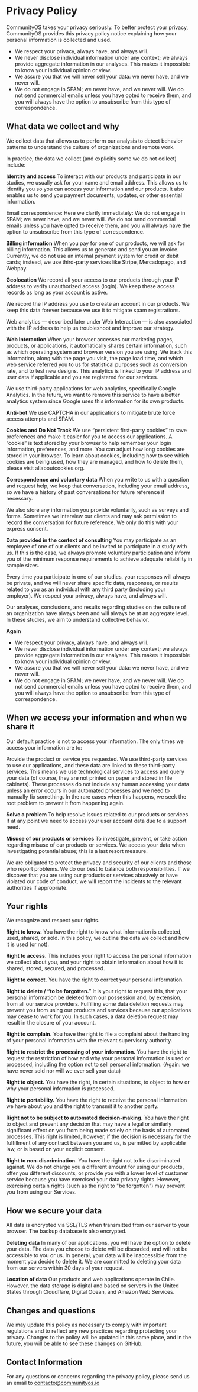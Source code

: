 # Privacy Policy

CommunityOS takes your privacy seriously. To better protect your privacy, CommunityOS provides this privacy policy notice explaining how your personal information is collected and used.

- We respect your privacy, always have, and always will.
- We never disclose individual information under any context; we always provide aggregate information in our analyses. This makes it impossible to know your individual opinion or view.
- We assure you that we will never sell your data: we never have, and we never will.
- We do not engage in SPAM; we never have, and we never will. We do not send commercial emails unless you have opted to receive them, and you will always have the option to unsubscribe from this type of correspondence.

## What data we collect and why
We collect data that allows us to perform our analysis to detect behavior patterns to understand the culture of organizations and remote work.

In practice, the data we collect (and explicitly some we do not collect) include:

**Identity and access**
To interact with our products and participate in our studies, we usually ask for your name and email address. This allows us to identify you so you can access your information and our products. It also enables us to send you payment documents, updates, or other essential information.

Email correspondence: Here we clarify immediately: We do not engage in SPAM; we never have, and we never will. We do not send commercial emails unless you have opted to receive them, and you will always have the option to unsubscribe from this type of correspondence.

**Billing information**
When you pay for one of our products, we will ask for billing information. This allows us to generate and send you an invoice. Currently, we do not use an internal payment system for credit or debit cards; instead, we use third-party services like Stripe, Mercadopago, and Webpay.

**Geolocation**
We record all your access to our products through your IP address to verify unauthorized access (login). We keep these access records as long as your account is active.

We record the IP address you use to create an account in our products. We keep this data forever because we use it to mitigate spam registrations.

Web analytics — described later under Web Interaction — is also associated with the IP address to help us troubleshoot and improve our strategy.

**Web Interaction**
When your browser accesses our marketing pages, products, or applications, it automatically shares certain information, such as which operating system and browser version you are using. We track this information, along with the page you visit, the page load time, and which web service referred you to us for statistical purposes such as conversion rate, and to test new designs. This analytics is linked to your IP address and user data if applicable and you are registered for our services.

We use third-party applications for web analytics, specifically Google Analytics. In the future, we want to remove this service to have a better analytics system since Google uses this information for its own products.

**Anti-bot**
We use CAPTCHA in our applications to mitigate brute force access attempts and SPAM.

**Cookies and Do Not Track**
We use “persistent first-party cookies” to save preferences and make it easier for you to access our applications. A “cookie” is text stored by your browser to help remember your login information, preferences, and more. You can adjust how long cookies are stored in your browser. To learn about cookies, including how to see which cookies are being used, how they are managed, and how to delete them, please visit allaboutcookies.org.

**Correspondence and voluntary data**
When you write to us with a question and request help, we keep that conversation, including your email address, so we have a history of past conversations for future reference if necessary.

We also store any information you provide voluntarily, such as surveys and forms. Sometimes we interview our clients and may ask permission to record the conversation for future reference. We only do this with your express consent.

**Data provided in the context of consulting**
You may participate as an employee of one of our clients and be invited to participate in a study with us. If this is the case, we always promote voluntary participation and inform you of the minimum response requirements to achieve adequate reliability in sample sizes.

Every time you participate in one of our studies, your responses will always be private, and we will never share specific data, responses, or results related to you as an individual with any third party (including your employer). We respect your privacy, always have, and always will.

Our analyses, conclusions, and results regarding studies on the culture of an organization have always been and will always be at an aggregate level. In these studies, we aim to understand collective behavior.

**Again**
- We respect your privacy, always have, and always will.
- We never disclose individual information under any context; we always provide aggregate information in our analyses. This makes it impossible to know your individual opinion or view.
- We assure you that we will never sell your data: we never have, and we never will.
- We do not engage in SPAM; we never have, and we never will. We do not send commercial emails unless you have opted to receive them, and you will always have the option to unsubscribe from this type of correspondence.

## When we access your information and when we share it
Our default practice is not to access your information. The only times we access your information are to:

Provide the product or service you requested. We use third-party services to use our applications, and these data are linked to these third-party services. This means we use technological services to access and query your data (of course, they are not printed on paper and stored in file cabinets). These processes do not include any human accessing your data unless an error occurs in our automated processes and we need to manually fix something. In the rare cases when this happens, we seek the root problem to prevent it from happening again.

**Solve a problem**
To help resolve issues related to our products or services. If at any point we need to access your user account data due to a support need.

**Misuse of our products or services**
To investigate, prevent, or take action regarding misuse of our products or services. We access your data when investigating potential abuse; this is a last resort measure.

We are obligated to protect the privacy and security of our clients and those who report problems. We do our best to balance both responsibilities. If we discover that you are using our products or services abusively or have violated our code of conduct, we will report the incidents to the relevant authorities if appropriate.

## Your rights
We recognize and respect your rights.

**Right to know.** You have the right to know what information is collected, used, shared, or sold. In this policy, we outline the data we collect and how it is used (or not).

**Right to access.** This includes your right to access the personal information we collect about you, and your right to obtain information about how it is shared, stored, secured, and processed.

**Right to correct.** You have the right to correct your personal information.

**Right to delete / “to be forgotten.”** It is your right to request this, that your personal information be deleted from our possession and, by extension, from all our service providers. Fulfilling some data deletion requests may prevent you from using our products and services because our applications may cease to work for you. In such cases, a data deletion request may result in the closure of your account.

**Right to complain.** You have the right to file a complaint about the handling of your personal information with the relevant supervisory authority.

**Right to restrict the processing of your information.** You have the right to request the restriction of how and why your personal information is used or processed, including the option not to sell personal information. (Again: we have never sold nor will we ever sell your data)

**Right to object.** You have the right, in certain situations, to object to how or why your personal information is processed.

**Right to portability.** You have the right to receive the personal information we have about you and the right to transmit it to another party.

**Right not to be subject to automated decision-making.** You have the right to object and prevent any decision that may have a legal or similarly significant effect on you from being made solely on the basis of automated processes. This right is limited, however, if the decision is necessary for the fulfillment of any contract between you and us, is permitted by applicable law, or is based on your explicit consent.

**Right to non-discrimination.** You have the right not to be discriminated against. We do not charge you a different amount for using our products, offer you different discounts, or provide you with a lower level of customer service because you have exercised your data privacy rights. However, exercising certain rights (such as the right to "be forgotten") may prevent you from using our Services.

## How we secure your data
All data is encrypted via SSL/TLS when transmitted from our server to your browser. The backup database is also encrypted.

**Deleting data**
In many of our applications, you will have the option to delete your data. The data you choose to delete will be discarded, and will not be accessible to you or us. In general, your data will be inaccessible from the moment you decide to delete it. We are committed to deleting your data from our servers within 30 days of your request.

**Location of data**
Our products and web applications operate in Chile. However, the data storage is digital and based on servers in the United States through Cloudflare, Digital Ocean, and Amazon Web Services.

## Changes and questions
We may update this policy as necessary to comply with important regulations and to reflect any new practices regarding protecting your privacy. Changes to the policy will be updated in this same place, and in the future, you will be able to see these changes on GitHub.

## Contact Information

For any questions or concerns regarding the privacy policy, please send us an email to [contacto@communityos.io](contacto@communityos.io)
